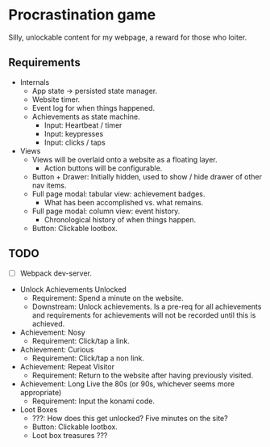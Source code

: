 # Procrastination game

Silly, unlockable content for my webpage, a reward for those who loiter.

## Requirements

* Internals
    * App state -> persisted state manager.
    * Website timer.
    * Event log for when things happened.
    * Achievements as state machine.
        * Input: Heartbeat / timer
        * Input: keypresses
        * Input: clicks / taps
* Views
    * Views will be overlaid onto a website as a floating layer.
        * Action buttons will be configurable.
    * Button + Drawer: Initially hidden, used to show / hide drawer of other nav items.
    * Full page modal: tabular view: achievement badges.
        * What has been accomplished vs. what remains.
    * Full page modal: column view: event history.
        * Chronological history of when things happen.
    * Button: Clickable lootbox.

## TODO

- [ ] Webpack dev-server.
* Unlock Achievements Unlocked
    * Requirement: Spend a minute on the website.
    * Downstream: Unlock achievements. Is a pre-req for all achievements and requirements for achievements will not be recorded until this is achieved.
* Achievement: Nosy
    * Requirement: Click/tap a link.
* Achievement: Curious
    * Requirement: Click/tap a non link.
* Achievement: Repeat Visitor
    * Requirement: Return to the website after having previously visited.
* Achievement: Long Live the 80s (or 90s, whichever seems more appropriate)
    * Requirement: Input the konami code.
* Loot Boxes
    * ???: How does this get unlocked? Five minutes on the site?
    * Button: Clickable lootbox.
    * Loot box treasures ???
